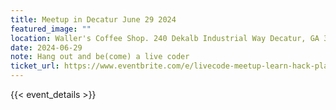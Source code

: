 ```yaml
---
title: Meetup in Decatur June 29 2024
featured_image: ""
location: Waller's Coffee Shop. 240 Dekalb Industrial Way Decatur, GA 30033
date: 2024-06-29
note: Hang out and be(come) a live coder
ticket_url: https://www.eventbrite.com/e/livecode-meetup-learn-hack-play-tickets-926853001277?aff=oddtdtcreator
---
```


{{< event_details >}}
